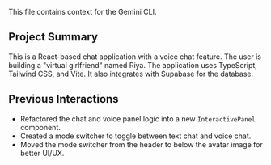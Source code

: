 This file contains context for the Gemini CLI.

## Project Summary

This is a React-based chat application with a voice chat feature. The user is building a "virtual girlfriend" named Riya. The application uses TypeScript, Tailwind CSS, and Vite. It also integrates with Supabase for the database.

## Previous Interactions

- Refactored the chat and voice panel logic into a new `InteractivePanel` component.
- Created a mode switcher to toggle between text chat and voice chat.
- Moved the mode switcher from the header to below the avatar image for better UI/UX.
